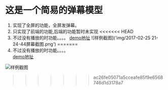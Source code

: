 # 这是一个简易的弹幕模型
1. 实现了全屏的功能，全屏发弹幕。
2. 只实现了前端的功能,后端的功能暂时未实现
<<<<<<< HEAD
3. 不过没有播放的时功能。。。。
[demo地址]('https://iwanabethatguy.github.io/html_js/danmu/')
![样例截图]('img/2017-02-25 21-24-44屏幕截图.png')
=======
3. 不过没有播放的时功能。。。。      
[demo地址]('https://iwanabethatguy.github.io/html_js/danmu/')   

![样例截图]('https://github.com/IWANABETHATGUY/html_js/blob/master/danmu/img/2017-02-25%2021-24-44%E5%B1%8F%E5%B9%95%E6%88%AA%E5%9B%BE.png')
>>>>>>> ac26fe05071a5cceafe85f9e6568746d1d3178a7
